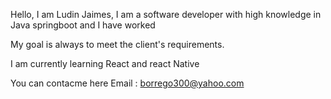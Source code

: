 Hello, I am Ludin Jaimes, I am a software developer with high knowledge in Java springboot and I have worked 

My goal is always to meet the client's requirements.

I am currently learning React and react Native

You can contacme here 
Email : borrego300@yahoo.com
